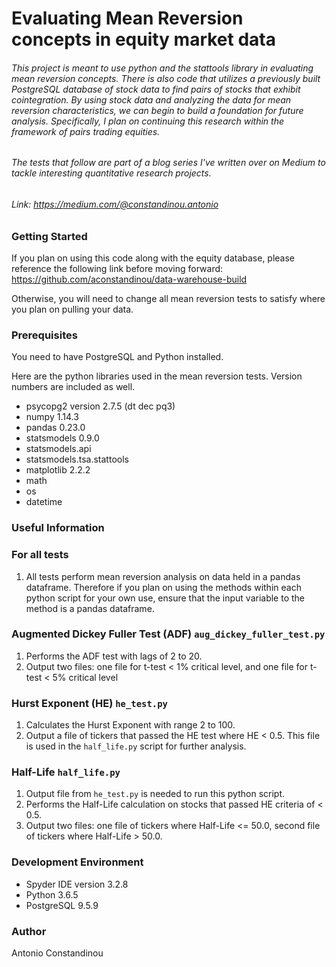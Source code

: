 # Evaluating Mean Reversion concepts in equity market data

###### This project is meant to use python and the stattools library in evaluating mean reversion concepts. There is also code that utilizes a previously built PostgreSQL database of stock data to find pairs of stocks that exhibit cointegration. By using stock data and analyzing the data for mean reversion characteristics, we can begin to build a foundation for future analysis. Specifically, I plan on continuing this research within the framework of pairs trading equities.

###### The tests that follow are part of a blog series I've written over on Medium to tackle interesting quantitative research projects.

###### Link: https://medium.com/@constandinou.antonio

### Getting Started
If you plan on using this code along with the equity database, please reference the following link before moving forward: https://github.com/aconstandinou/data-warehouse-build

Otherwise, you will need to change all mean reversion tests to satisfy where you plan on pulling your data.

### Prerequisites
You need to have PostgreSQL and Python installed.

Here are the python libraries used in the mean reversion tests. Version numbers are included as well.

* psycopg2 version 2.7.5 (dt dec pq3)
* numpy 1.14.3
* pandas 0.23.0
* statsmodels 0.9.0
* statsmodels.api
* statsmodels.tsa.stattools
* matplotlib 2.2.2
* math
* os
* datetime

### Useful Information

### For all tests
1. All tests perform mean reversion analysis on data held in a pandas dataframe. Therefore if you plan on using the methods within each python script for your own use, ensure that the input variable to the method is a pandas dataframe.

### Augmented Dickey Fuller Test (ADF) `aug_dickey_fuller_test.py`
1. Performs the ADF test with lags of 2 to 20.
2. Output two files: one file for t-test < 1% critical level, and one file for t-test < 5% critical level

### Hurst Exponent (HE) `he_test.py`
1. Calculates the Hurst Exponent with range 2 to 100.
2. Output a file of tickers that passed the HE test where HE < 0.5. This file is used in the `half_life.py` script for further analysis.

### Half-Life `half_life.py`
1. Output file from `he_test.py` is needed to run this python script.
2. Performs the Half-Life calculation on stocks that passed HE criteria of < 0.5.
3. Output two files: one file of tickers where Half-Life <= 50.0, second file of tickers where Half-Life > 50.0.

### Development Environment
* Spyder IDE version 3.2.8
* Python 3.6.5
* PostgreSQL 9.5.9

### Author
Antonio Constandinou
